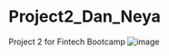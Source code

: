 # Project2_Dan_Neya
Project 2 for Fintech Bootcamp
![image](https://user-images.githubusercontent.com/30644041/234162734-69535262-d475-4a4e-b27e-0c644e058b1b.png)
